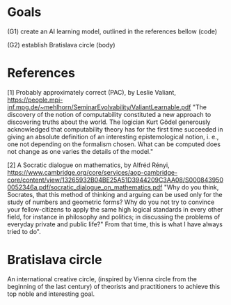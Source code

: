 # Goals 

(G1) create an AI learning model, outlined in the references bellow (code)

(G2) establish Bratislava circle (body)

# References

[1] Probably approximately correct (PAC), by Leslie Valiant,
https://people.mpi-inf.mpg.de/~mehlhorn/SeminarEvolvability/ValiantLearnable.pdf
"The discovery of the notion of computability constituted a new approach to discovering truths about the world. The logician Kurt Gödel generously acknowledged that computability theory has for the first time succeeded in giving an absolute definition of an interesting epistemological notion, i. e., one not depending on the formalism chosen. What can be computed does not change as one varies the details of the model." 

[2] A Socratic dialogue on mathematics, by Alfréd Rényi, 
https://www.cambridge.org/core/services/aop-cambridge-core/content/view/13265932B04BE25A51D3944209C3AA08/S0008439500052346a.pdf/socratic_dialogue_on_mathematics.pdf
"Why do you think, Socrates, that this method of thinking and arguing can be used only for the study of numbers and geometric forms? Why do you not try to convince your fellow-citizens to apply the same high logical standards in every other field, for instance in philosophy and politics; in discussing the problems of everyday private and public life?" From that time, this is what I have always tried to do".

# Bratislava circle 
An international creative circle, (inspired by Vienna circle from the beginning of the last century) of theorists and practitioners to achieve this top noble and interesting goal.
